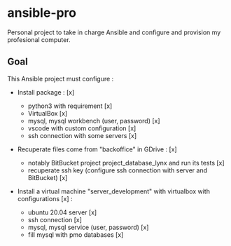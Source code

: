 # ansible-pro

Personal project to take in charge Ansible and configure and provision my profesional computer.

## Goal

This Ansible project must configure :

* Install package : [x]
    * python3 with requirement                [x]
    * VirtualBox                              [x]
    * mysql, mysql workbench (user, password) [x]
    * vscode with custom configuration        [x]
    * ssh connection with some servers        [x]

* Recuperate files come from "backoffice" in GDrive : [x]
    * notably BitBucket project project_database_lynx and run its tests       [x]
    * recuperate ssh key (configure ssh connection with server and BitBucket) [x]

* Install a virtual machine "server_development" with virtualbox with configurations [x] :
    * ubuntu 20.04 server                   [x]
    * ssh connection                        [x]
    * mysql, mysql service (user, password) [x]
    * fill mysql with pmo databases         [x]

